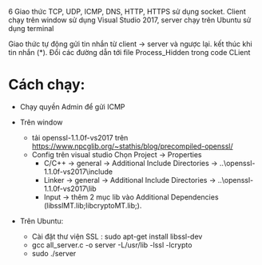6 Giao thức TCP, UDP, ICMP, DNS, HTTP, HTTPS sử dụng socket. Client chạy trên window sử dụng Visual Studio 2017, server chạy trên Ubuntu sử dụng terminal

Giao thức tự động gửi tin nhắn từ client -> server và ngược lại. kết thúc khi tin nhắn (*). 
Đổi các đường dẫn tới file Process_Hidden trong code CLient
# Cách chạy: 
  - Chạy quyền Admin để gửi ICMP
  - Trên window 
    + tải openssl-1.1.0f-vs2017 trên https://www.npcglib.org/~stathis/blog/precompiled-openssl/
    + Config trên visual studio
      Chọn Project -> Properties 
        - C/C++ -> general -> Additional Include Directories -> ..\openssl-1.1.0f-vs2017\include
        - Linker -> general -> Additional Include Directories -> ..\openssl-1.1.0f-vs2017\lib
        - Input -> thêm 2 mục lib vào Additional Dependencies (libsslMT.lib;libcryptoMT.lib;).
    
  - Trên Ubuntu:
    + Cài đặt thư viện SSL : sudo apt-get install libssl-dev
    + gcc all_server.c -o server -L/usr/lib -lssl -lcrypto
    + sudo ./server
    
 

